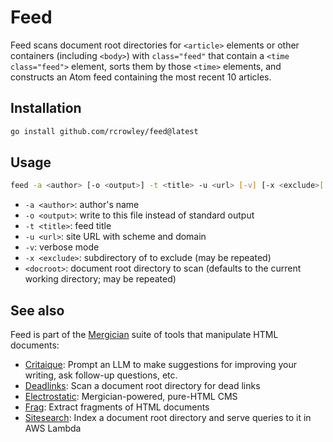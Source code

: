 Feed
====

Feed scans document root directories for `<article>` elements or other containers (including `<body>`) with `class="feed"` that contain a `<time class="feed">` element, sorts them by those `<time>` elements, and constructs an Atom feed containing the most recent 10 articles.

Installation
------------

```sh
go install github.com/rcrowley/feed@latest
```

Usage
-----

```sh
feed -a <author> [-o <output>] -t <title> -u <url> [-v] [-x <exclude>[...]] [<docroot>[...]]
```

* `-a <author>`: author's name
* `-o <output>`: write to this file instead of standard output
* `-t <title>`: feed title
* `-u <url>`: site URL with scheme and domain
* `-v`: verbose mode
* `-x <exclude>`: subdirectory of <docroot> to exclude (may be repeated)
* `<docroot>`: document root directory to scan (defaults to the current working directory; may be repeated)

See also
--------

Feed is part of the [Mergician](https://github.com/rcrowley/mergician) suite of tools that manipulate HTML documents:

* [Critaique](https://github.com/rcrowley/critaique): Prompt an LLM to make suggestions for improving your writing, ask follow-up questions, etc.
* [Deadlinks](https://github.com/rcrowley/deadlinks): Scan a document root directory for dead links
* [Electrostatic](https://github.com/rcrowley/electrostatic): Mergician-powered, pure-HTML CMS
* [Frag](https://github.com/rcrowley/frag): Extract fragments of HTML documents
* [Sitesearch](https://github.com/rcrowley/sitesearch): Index a document root directory and serve queries to it in AWS Lambda

